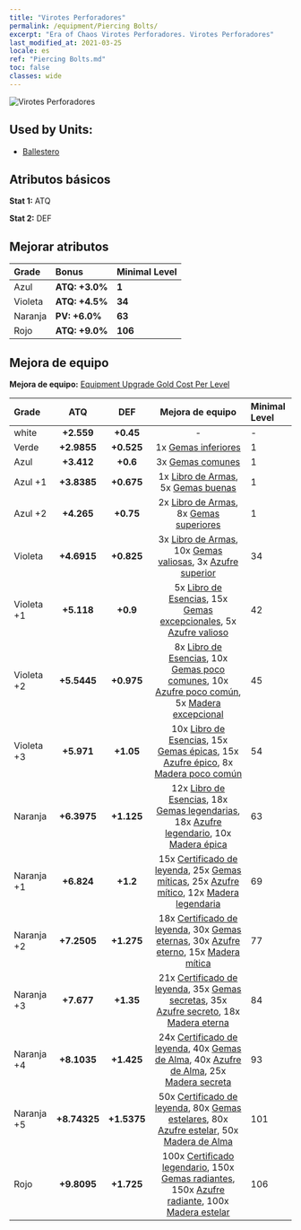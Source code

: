 ```yaml
---
title: "Virotes Perforadores"
permalink: /equipment/Piercing Bolts/
excerpt: "Era of Chaos Virotes Perforadores. Virotes Perforadores"
last_modified_at: 2021-03-25
locale: es
ref: "Piercing Bolts.md"
toc: false
classes: wide
---
```


  ![Virotes Perforadores](/images/e/e_1023.png)

## Used by Units:

* [Ballestero](/es/units/Marksman/) 


## Atributos básicos
 **Stat 1:** ATQ

 **Stat 2:** DEF

## Mejorar atributos

  |     Grade    |   Bonus | Minimal Level | 
  |:-------------|:--------|:--------------| 
  | Azul | **ATQ: +3.0%** | **1** | 
  | Violeta | **ATQ: +4.5%** | **34** | 
  | Naranja | **PV: +6.0%** | **63** | 
  | Rojo | **ATQ: +9.0%** | **106** | 


## Mejora de equipo
 **Mejora de equipo:** [Equipment Upgrade Gold Cost Per Level](/equipment/EquipmentUpgradeCostPerLevel/) 

  |          Grade      | ATQ | DEF | Mejora de equipo | Minimal Level |
  |:--------------------|:---------:|:---------:|:----------------:|:--------------|
  | white | **+2.559** | **+0.45** | - | - |
  | Verde | **+2.9855** | **+0.525** | 1x [Gemas inferiores](/es/Items/mat_4/) | 1 |
  | Azul | **+3.412** | **+0.6** | 3x [Gemas comunes](/es/Items/mat_10/) | 1 |
  | Azul +1 | **+3.8385** | **+0.675** | 1x [Libro de Armas](/es/Items/mat_18/), 5x [Gemas buenas](/es/Items/mat_16/) | 1 |
  | Azul +2 | **+4.265** | **+0.75** | 2x [Libro de Armas](/es/Items/mat_25/), 8x [Gemas superiores](/es/Items/mat_23/) | 1 |
  | Violeta | **+4.6915** | **+0.825** | 3x [Libro de Armas](/es/Items/mat_32/), 10x [Gemas valiosas](/es/Items/mat_30/), 3x [Azufre superior](/es/Items/mat_22/) | 34 |
  | Violeta +1 | **+5.118** | **+0.9** | 5x [Libro de Esencias](/es/Items/mat_39/), 15x [Gemas excepcionales](/es/Items/mat_37/), 5x [Azufre valioso](/es/Items/mat_29/) | 42 |
  | Violeta +2 | **+5.5445** | **+0.975** | 8x [Libro de Esencias](/es/Items/mat_46/), 10x [Gemas poco comunes](/es/Items/mat_44/), 10x [Azufre poco común](/es/Items/mat_43/), 5x [Madera excepcional](/es/Items/mat_34/) | 45 |
  | Violeta +3 | **+5.971** | **+1.05** | 10x [Libro de Esencias](/es/Items/mat_53/), 15x [Gemas épicas](/es/Items/mat_51/), 15x [Azufre épico](/es/Items/mat_50/), 8x [Madera poco común](/es/Items/mat_41/) | 54 |
  | Naranja | **+6.3975** | **+1.125** | 12x [Libro de Esencias](/es/Items/mat_60/), 18x [Gemas legendarias](/es/Items/mat_58/), 18x [Azufre legendario](/es/Items/mat_57/), 10x [Madera épica](/es/Items/mat_48/) | 63 |
  | Naranja +1 | **+6.824** | **+1.2** | 15x [Certificado de leyenda](/es/Items/mat_67/), 25x [Gemas míticas](/es/Items/mat_65/), 25x [Azufre mítico](/es/Items/mat_64/), 12x [Madera legendaria](/es/Items/mat_55/) | 69 |
  | Naranja +2 | **+7.2505** | **+1.275** | 18x [Certificado de leyenda](/es/Items/mat_74/), 30x [Gemas eternas](/es/Items/mat_72/), 30x [Azufre eterno](/es/Items/mat_71/), 15x [Madera mítica](/es/Items/mat_62/) | 77 |
  | Naranja +3 | **+7.677** | **+1.35** | 21x [Certificado de leyenda](/es/Items/mat_81/), 35x [Gemas secretas](/es/Items/mat_79/), 35x [Azufre secreto](/es/Items/mat_78/), 18x [Madera eterna](/es/Items/mat_69/) | 84 |
  | Naranja +4 | **+8.1035** | **+1.425** | 24x [Certificado de leyenda](/es/Items/mat_88/), 40x [Gemas de Alma](/es/Items/mat_86/), 40x [Azufre de Alma](/es/Items/mat_85/), 25x [Madera secreta](/es/Items/mat_76/) | 93 |
  | Naranja +5 | **+8.74325** | **+1.5375** | 50x [Certificado de leyenda](/es/Items/mat_95/), 80x [Gemas estelares](/es/Items/mat_93/), 80x [Azufre estelar](/es/Items/mat_92/), 50x [Madera de Alma](/es/Items/mat_83/) | 101 |
  | Rojo | **+9.8095** | **+1.725** | 100x [Certificado legendario](/es/Items/mat_102/), 150x [Gemas radiantes](/es/Items/mat_100/), 150x [Azufre radiante](/es/Items/mat_99/), 100x [Madera estelar](/es/Items/mat_90/) | 106 |

